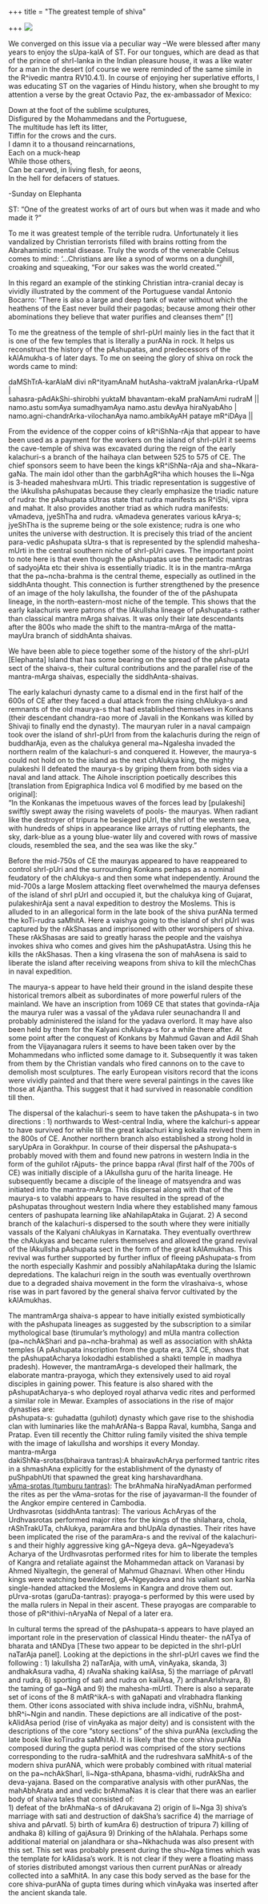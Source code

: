 +++
title = "The greatest temple of shiva"

+++
[![](https://i1.wp.com/bp0.blogger.com/_ZhvcTTaaD_4/RdQNa-8rbvI/AAAAAAAAAEA/c-oohFLsEEw/s320/elephanta_03_0001.jpg)](http://bp0.blogger.com/_ZhvcTTaaD_4/RdQNa-8rbvI/AAAAAAAAAEA/c-oohFLsEEw/s1600-h/elephanta_03_0001.jpg)

We converged on this issue via a peculiar way –We were blessed after
many years to enjoy the sUpa-kalA of ST. For our tongues, which are dead
as that of the prince of shrI-lanka in the Indian pleasure house, it was
a like water for a man in the desert (of course we were reminded of the
same simile in the R^ivedic mantra RV10.4.1). In course of enjoying her
superlative efforts, I was educating ST on the vagaries of Hindu
history, when she brought to my attention a verse by the great Octavio
Paz, the ex-ambassador of Mexico:

Down at the foot of the sublime sculptures,  
Disfigured by the Mohammedans and the Portuguese,  
The multitude has left its litter,  
Tiffin for the crows and the curs.  
I damn it to a thousand reincarnations,  
Each on a muck-heap  
While those others,  
Can be carved, in living flesh, for aeons,  
In the hell for defacers of statues.

\-Sunday on Elephanta

ST: “One of the greatest works of art of ours but when was it made and
who made it ?”

To me it was greatest temple of the terrible rudra. Unfortunately it
lies vandalized by Christian terrorists filled with brains rotting from
the Abrahamistic mental disease. Truly the words of the venerable Celsus
comes to mind: ‘…Christians are like a synod of worms on a dunghill,
croaking and squeaking, “For our sakes was the world created.”‘

In this regard an example of the stinking Christian intra-cranial decay
is vividly illustrated by the comment of the Portuguese vandal Antonio
Bocarro: “There is also a large and deep tank of water without which the
heathens of the East never build their pagodas; because among their
other abominations they believe that water purifies and cleanses them”
\[\!\]

To me the greatness of the temple of shrI-pUrI mainly lies in the fact
that it is one of the few temples that is literally a purANa in rock. It
helps us reconstruct the history of the pAshupatas, and predecessors of
the kAlAmukha-s of later days. To me on seeing the glory of shiva on
rock the words came to mind:

daMShTrA-karAlaM divi nR^ityamAnaM hutAsha-vaktraM jvalanArka-rUpaM |  
sahasra-pAdAkShi-shirobhi yuktaM bhavantam-ekaM praNamAmi rudraM ||  
namo.astu somAya sumadhyamAya namo.astu devAya hiraNyabAho |  
namo.agni-chandrArka-vilochanAya namo.ambikAyAH pataye mR^iDAya ||

From the evidence of the copper coins of kR^iShNa-rAja that appear to
have been used as a payment for the workers on the island of shrI-pUrI
it seems the cave-temple of shiva was excavated during the reign of the
early kalachuri-s a branch of the haihaya clan between 525 to 575 of CE.
The chief sponsors seem to have been the kings kR^iShNa-rAja and
sha\~Nkara-gaNa. The main idol other than the garbhAgR^iha which houses
the li\~Nga is 3-headed maheshvara mUrti. This triadic representation is
suggestive of the lAkulIsha pAshupatas because they clearly emphasize
the triadic nature of rudra: the pAshupata sUtras state that rudra
manifests as R^iShi, vipra and mahat. It also provides another triad as
which rudra manifests: vAmadeva, jyeShTha and rudra. vAmadeva generates
various kArya-s; jyeShTha is the supreme being or the sole existence;
rudra is one who unites the universe with destruction. It is precisely
this triad of the ancient para-vedic pAshupata sUtra-s that is
represented by the splendid mahesha-mUrti in the central southern niche
of shrI-pUri caves. The important point to note here is that even though
the pAshupatas use the pentadic mantras of sadyojAta etc their shiva is
essentially triadic. It is in the mantra-mArga that the pa\~ncha-brahma
is the central theme, especially as outlined in the siddhAnta thought.
This connection is further strengthened by the presence of an image of
the holy lakulIsha, the founder of the of the pAshupata lineage, in the
north-eastern-most niche of the temple. This shows that the early
kalachuris were patrons of the lAkulIsha lineage of pAshupata-s rather
than classical mantra mArga shaivas. It was only their late descendants
after the 800s who made the shift to the mantra-mArga of the
matta-mayUra branch of siddhAnta shaivas.

We have been able to piece together some of the history of the shrI-pUrI
\[Elephanta\] Island that has some bearing on the spread of the
pAshupata sect of the shaiva-s, their cultural contributions and the
parallel rise of the mantra-mArga shaivas, especially the
siddhAnta-shaivas.

The early kalachuri dynasty came to a dismal end in the first half of
the 600s of CE after they faced a dual attack from the rising chAlukya-s
and remnants of the old maurya-s that had established themselves in
Konkans (their descendant chandra-rao more of Javali in the Konkans was
killed by Shivaji to finally end the dynasty). The mauryan ruler in a
naval campaign took over the island of shrI-pUrI from from the
kalachuris during the reign of buddharAja, even as the chalukya general
ma\~Ngalesha invaded the northern realm of the kalachuri-s and conquered
it. However, the maurya-s could not hold on to the island as the next
chAlukya king, the mighty pulakeshi II defeated the maurya-s by griping
them from both sides via a naval and land attack. The Aihole inscription
poetically describes this \[translation from Epigraphica Indica vol 6
modified by me based on the original\]:  
“In the Konkanas the impetuous waves of the forces lead by \[pulakeshi\]
swiftly swept away the rising wavelets of pools- the mauryas. When
radiant like the destroyer of tripura he besieged pUrI, the shrI of the
western sea, with hundreds of ships in appearance like arrays of rutting
elephants, the sky, dark-blue as a young blue-water lily and covered
with rows of massive clouds, resembled the sea, and the sea was like the
sky.”

Before the mid-750s of CE the mauryas appeared to have reappeared to
control shrI-pUri and the surrounding Konkans perhaps as a nominal
feudatory of the chAlukya-s and then some what independently. Around the
mid-700s a large Moslem attacking fleet overwhelmed the maurya defenses
of the island of shrI pUrI and occupied it, but the chalukya king of
Gujarat, pulakeshirAja sent a naval expedition to destroy the Moslems.
This is alluded to in an allegorical form in the late book of the shiva
purANa termed the koTi-rudra saMhitA. Here a vaishya going to the island
of shrI pUrI was captured by the rAkShasas and imprisoned with other
worshipers of shiva. These rAkShasas are said to greatly harass the
people and the vaishya invokes shiva who comes and gives him the
pAshupatAstra. Using this he kills the rAkShasas. Then a king vIrasena
the son of mahAsena is said to liberate the island after receiving
weapons from shiva to kill the mlechChas in naval expedition.

The maurya-s appear to have held their ground in the island despite
these historical tremors albeit as subordinates of more powerful rulers
of the mainland. We have an inscription from 1069 CE that states that
govinda-rAja the maurya ruler was a vassal of the yAdava ruler
seunachandra II and probably administered the island for the yadava
overlord. It may have also been held by them for the Kalyani chAlukya-s
for a while there after. At some point after the conquest of Konkans by
Mahmud Gavan and Adil Shah from the Vijayanagara rulers it seems to have
been taken over by the Mohammedans who inflicted some damage to it.
Subsequently it was taken from them by the Christian vandals who fired
cannons on to the cave to demolish most sculptures. The early European
visitors record that the icons were vividly painted and that there were
several paintings in the caves like those at Ajantha. This suggest that
it had survived in reasonable condition till then.

The dispersal of the kalachuri-s seem to have taken the pAshupata-s in
two directions : 1) northwards to West-central India, where the
kalchuri-s appear to have survived for while till the great kalachuri
king kokalla revived them in the 800s of CE. Another northern branch
also established a strong hold in saryUpAra in Gorakhpur. In course of
their dispersal the pAshupata-s probably moved with them and found new
patrons in western India in the form of the guhilot rAjputs- the prince
bappa rAval (first half of the 700s of CE) was initially disciple of a
lAkulIsha guru of the harita lineage. He subsequently became a disciple
of the lineage of matsyendra and was initiated into the mantra-mArga.
This dispersal along with that of the maurya-s to valabhi appears to
have resulted in the spread of the pAshupatas throughout western India
where they established many famous centers of pashupata learning like
aNahilapAtaka in Gujarat. 2) A second branch of the kalachuri-s
dispersed to the south where they were initially vassals of the Kalyani
chAlukyas in Karnataka. They eventually overthrew the chAlukyas and
became rulers themselves and allowed the grand revival of the lAkulIsha
pAshupata sect in the form of the great kAlAmukhas. This revival was
further supported by further influx of fleeing pAshupata-s from the
north especially Kashmir and possibly aNahilapAtaka during the Islamic
depredations. The kalachuri reign in the south was eventually overthrown
due to a degraded shaiva movement in the form the vIrashaiva-s, whose
rise was in part favored by the general shaiva fervor cultivated by the
kAlAmukhas.

The mantramArga shaiva-s appear to have initially existed symbiotically
with the pAshupata lineages as suggested by the subscription to a
similar mythological base (tirumular’s mythology) and mUla mantra
collection (pa\~nchAkShari and pa\~ncha-brahma) as well as association
with shAkta temples (A pAshupata inscription from the gupta era, 374 CE,
shows that the pAshupatAcharya lokodadhi established a shakti temple in
madhya pradesh). However, the mantramArga-s developed their hallmark,
the elaborate mantra-prayoga, which they extensively used to aid royal
disciples in gaining power. This feature is also shared with the
pAshupatAcharya-s who deployed royal atharva vedic rites and performed a
similar role in Mewar. Examples of associations in the rise of major
dynasties are:  
pAshupata-s: guhadatta (guhilot) dynasty which gave rise to the
shishodia clan with luminaries like the mahArANa-s Bappa Raval, kumbha,
Sanga and Pratap. Even till recently the Chittor ruling family visited
the shiva temple with the image of lakulIsha and worships it every
Monday.  
mantra-mArga  
dakiShNa-srotas(bhairava tantras):A bhairavAchArya performed tantric
rites in a shmashAna explicitly for the establishment of the dynasty of
puShpabhUti that spawned the great king harshavardhana.  
[vAma-srotas (tumburu
tantras)](http://manasataramgini.wordpress.com/2005/02/tumburu-manifestation-of-rudra.html):
The brAhmaNa hiraNyadAman performed the rites as per the vAma-srotas for
the rise of jayavarman-II the founder of the Angkor empire centered in
Cambodia.  
Urdhvasrotas (siddhAnta tantras): The various AchAryas of the
Urdhvasrotas performed major rites for the kings of the shilahara,
chola, rAShTrakUTa, chAlukya, paramAra and bhUpAla dynasties. Their
rites have been implicated the rise of the paramAra-s and the revival of
the kalachuri-s and their highly aggressive king gA\~Ngeya deva.
gA\~Ngeyadeva’s Acharya of the Urdhvasrotas performed rites for him to
liberate the temples of Kangra and retaliate against the Mohammedan
attack on Varanasi by Ahmed Niyaltegin, the general of Mahmud Ghaznavi.
When other Hindu kings were watching bewildered, gA\~Ngeyadeva and his
valiant son karNa single-handed attacked the Moslems in Kangra and drove
them out.  
pUrva-srotas (garuDa-tantras): prayoga-s performed by this were used by
the malla rulers in Nepal in their ascent. These prayogas are comparable
to those of pR^ithivi-nAryaNa of Nepal of a later era.

In cultural terms the spread of the pAshupata-s appears to have played
an important role in the preservation of classical Hindu theater- the
nATya of bharata and tANDya \[These two appear to be depicted in the
shrI-pUrI naTarAja panel\]. Looking at the depictions in the shrI-pUrI
caves we find the following : 1) lakulIsha 2) naTarAja, with umA,
vinAyaka, skanda, 3) andhakAsura vadha, 4) rAvaNa shaking kailAsa, 5)
the marriage of pArvatI and rudra, 6) sporting of sati and rudra on
kailAsa, 7) ardhanArIshvara, 8) the taming of ga\~NgA and 9) the
mahesha-mUrtI. There is also a separate set of icons of the 8 mAtR^ikA-s
with gaNapati and vIrabhadra flanking them. Other icons associated with
shiva include indra, viShNu, brahmA, bhR^i\~Ngin and nandin. These
depictions are all indicative of the post-kAlidAsa period (rise of
vinAyaka as major deity) and is consistent with the descriptions of the
core “story sections” of the shiva purANa (excluding the late book like
koTirudra saMhitA). It is likely that the core shiva purANa composed
during the gupta period was comprised of the story sections
corresponding to the rudra-saMhitA and the rudreshvara saMhitA-s of the
modern shiva purANA, which were probably combined with ritual material
on the pa\~nchAkSharI, li\~Nga-sthApana, bhasma-vidhi, rudrAkSha and
deva-yajana. Based on the comparative analysis with other purANas, the
mahAbhArata and and vedic brAhmaNas it is clear that there was an
earlier body of shaiva tales that consisted of:  
1\) defeat of the brAhmaNa-s of dArukavana 2) origin of li\~Nga 3)
shiva’s marriage with sati and destruction of dakSha’s sacrifice 4)
the marriage of shiva and pArvatI. 5) birth of kumAra 6) destruction of
tripura 7) killing of andhaka 8) killing of gajAsura 9) Drinking of the
hAlahala. Perhaps some additional material on jalandhara or
sha\~Nkhachuda was also present with this set. This set was probably
present during the shu\~Nga times which was the template for kAlidasa’s
work. It is not clear if they were a floating mass of stories
distributed amongst various then current purANas or already collected
into a saMhitA. In any case this body served as the base for the core
shiva-purANa of gupta times during which vinAyaka was inserted after the
ancient skanda tale.

